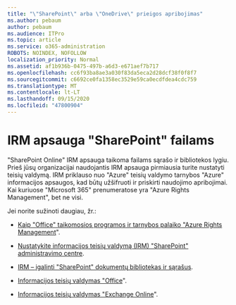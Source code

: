 ```yaml
---
title: "\"SharePoint\" arba \"OneDrive\" prieigos apribojimas"
ms.author: pebaum
author: pebaum
ms.audience: ITPro
ms.topic: article
ms.service: o365-administration
ROBOTS: NOINDEX, NOFOLLOW
localization_priority: Normal
ms.assetid: af1b936b-0475-497b-a6d3-e671aef7b717
ms.openlocfilehash: cc6f93ba8ae3a030f83da5eca2d28dcf38f0f8f7
ms.sourcegitcommit: c6692ce0fa1358ec3529e59ca0ecdfdea4cdc759
ms.translationtype: MT
ms.contentlocale: lt-LT
ms.lasthandoff: 09/15/2020
ms.locfileid: "47800904"
---
```

# <a name="irm-protection-to-sharepoint-files"></a>IRM apsauga "SharePoint" failams


"SharePoint Online" IRM apsauga taikoma failams sąrašo ir bibliotekos lygiu. Prieš jūsų organizacijai naudojantis IRM apsauga pirmiausia turite nustatyti teisių valdymą. IRM priklauso nuo "Azure" teisių valdymo tarnybos "Azure" informacijos apsaugos, kad būtų užšifruoti ir priskirti naudojimo apribojimai. Kai kuriuose "Microsoft 365" prenumeratose yra "Azure Rights Management", bet ne visi. 

Jei norite sužinoti daugiau, žr.:

- [Kaip "Office" taikomosios programos ir tarnybos palaiko "Azure Rights Management](https://docs.microsoft.com/azure/information-protection/understand-explore/office-apps-services-support)".

- [Nustatykite informacijos teisių valdymą (IRM) "SharePoint" administravimo centre](https://docs.microsoft.com/microsoft-365/compliance/set-up-irm-in-sp-admin-center).

- [IRM – įgalinti "SharePoint" dokumentų bibliotekas ir sąrašus](https://docs.microsoft.com/microsoft-365/compliance/set-up-irm-in-sp-admin-center#irm-enable-sharepoint-document-libraries-and-lists).

- [Informacijos teisių valdymas "Office](https://support.office.com/Article/Information-Rights-Management-in-Office-c7a70797-6b1e-493f-acf7-92a39b85e30c)".

- [Informacijos teisių valdymas "Exchange Online](https://docs.microsoft.com/microsoft-365/compliance/information-rights-management-in-exchange-online)".



